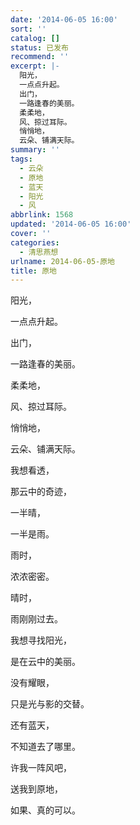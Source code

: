 ```yaml
---
date: '2014-06-05 16:00'
sort: ''
catalog: []
status: 已发布
recommend: ''
excerpt: |-
  阳光，
  一点点升起。
  出门，
  一路逢春的美丽。
  柔柔地，
  风、掠过耳际。
  悄悄地，
  云朵、铺满天际。
summary: ''
tags:
  - 云朵
  - 原地
  - 蓝天
  - 阳光
  - 风
abbrlink: 1568
updated: '2014-06-05 16:00'
cover: ''
categories:
  - 清思燕想
urlname: 2014-06-05-原地
title: 原地
---
```


阳光，


一点点升起。


出门，


一路逢春的美丽。


柔柔地，


风、掠过耳际。


悄悄地，


云朵、铺满天际。


我想看透，


那云中的奇迹，


一半晴，


一半是雨。


雨时，


浓浓密密。


晴时，


雨刚刚过去。


我想寻找阳光，


是在云中的美丽。


没有耀眼，


只是光与影的交替。


还有蓝天，


不知道去了哪里。


许我一阵风吧，


送我到原地，


如果、真的可以。

